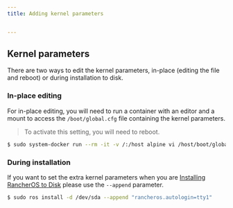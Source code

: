 ```yaml
---
title: Adding kernel parameters


---
```


## Kernel parameters

There are two ways to edit the kernel parameters, in-place (editing the file and reboot) or during installation to disk.

### In-place editing

For in-place editing, you will need to run a container with an editor and a mount to access the `/boot/global.cfg` file containing the kernel parameters.

> To activate this setting, you will need to reboot.

```bash
$ sudo system-docker run --rm -it -v /:/host alpine vi /host/boot/global.cfg
```


### During installation

If you want to set the extra kernel parameters when you are [Installing RancherOS to Disk]({{site.baseurl}}/os/running-rancheros/server/install-to-disk/) please use the `--append` parameter.

```bash
$ sudo ros install -d /dev/sda --append "rancheros.autologin=tty1"
```
